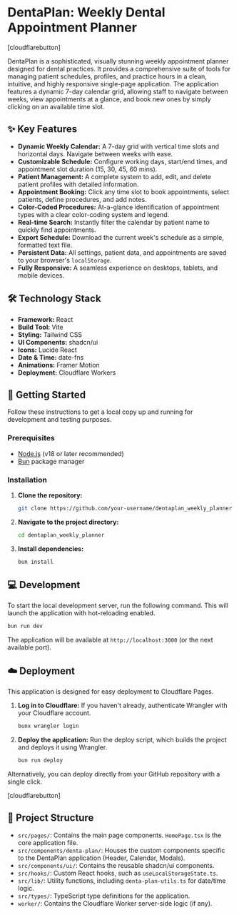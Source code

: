 # DentaPlan: Weekly Dental Appointment Planner

[cloudflarebutton]

DentaPlan is a sophisticated, visually stunning weekly appointment planner designed for dental practices. It provides a comprehensive suite of tools for managing patient schedules, profiles, and practice hours in a clean, intuitive, and highly responsive single-page application. The application features a dynamic 7-day calendar grid, allowing staff to navigate between weeks, view appointments at a glance, and book new ones by simply clicking on an available time slot.

## ✨ Key Features

-   **Dynamic Weekly Calendar:** A 7-day grid with vertical time slots and horizontal days. Navigate between weeks with ease.
-   **Customizable Schedule:** Configure working days, start/end times, and appointment slot duration (15, 30, 45, 60 mins).
-   **Patient Management:** A complete system to add, edit, and delete patient profiles with detailed information.
-   **Appointment Booking:** Click any time slot to book appointments, select patients, define procedures, and add notes.
-   **Color-Coded Procedures:** At-a-glance identification of appointment types with a clear color-coding system and legend.
-   **Real-time Search:** Instantly filter the calendar by patient name to quickly find appointments.
-   **Export Schedule:** Download the current week's schedule as a simple, formatted text file.
-   **Persistent Data:** All settings, patient data, and appointments are saved to your browser's `localStorage`.
-   **Fully Responsive:** A seamless experience on desktops, tablets, and mobile devices.

## 🛠️ Technology Stack

-   **Framework:** React
-   **Build Tool:** Vite
-   **Styling:** Tailwind CSS
-   **UI Components:** shadcn/ui
-   **Icons:** Lucide React
-   **Date & Time:** date-fns
-   **Animations:** Framer Motion
-   **Deployment:** Cloudflare Workers

## 🚀 Getting Started

Follow these instructions to get a local copy up and running for development and testing purposes.

### Prerequisites

-   [Node.js](https://nodejs.org/) (v18 or later recommended)
-   [Bun](https://bun.sh/) package manager

### Installation

1.  **Clone the repository:**
    ```sh
    git clone https://github.com/your-username/dentaplan_weekly_planner.git
    ```
2.  **Navigate to the project directory:**
    ```sh
    cd dentaplan_weekly_planner
    ```
3.  **Install dependencies:**
    ```sh
    bun install
    ```

## 💻 Development

To start the local development server, run the following command. This will launch the application with hot-reloading enabled.

```sh
bun run dev
```

The application will be available at `http://localhost:3000` (or the next available port).

## ☁️ Deployment

This application is designed for easy deployment to Cloudflare Pages.

1.  **Log in to Cloudflare:**
    If you haven't already, authenticate Wrangler with your Cloudflare account.
    ```sh
    bunx wrangler login
    ```
2.  **Deploy the application:**
    Run the deploy script, which builds the project and deploys it using Wrangler.
    ```sh
    bun run deploy
    ```

Alternatively, you can deploy directly from your GitHub repository with a single click.

[cloudflarebutton]

## 📁 Project Structure

-   `src/pages/`: Contains the main page components. `HomePage.tsx` is the core application file.
-   `src/components/denta-plan/`: Houses the custom components specific to the DentaPlan application (Header, Calendar, Modals).
-   `src/components/ui/`: Contains the reusable shadcn/ui components.
-   `src/hooks/`: Custom React hooks, such as `useLocalStorageState.ts`.
-   `src/lib/`: Utility functions, including `denta-plan-utils.ts` for date/time logic.
-   `src/types/`: TypeScript type definitions for the application.
-   `worker/`: Contains the Cloudflare Worker server-side logic (if any).